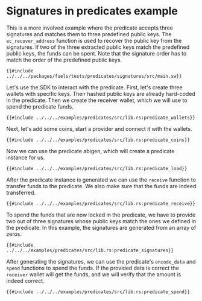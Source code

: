 # Signatures in predicates example

This is a more involved example where the predicate accepts three signatures and matches them to three predefined public keys. The `ec_recover_address` function is used to recover the public key from the signatures. If two of the three extracted public keys match the predefined public keys, the funds can be spent. Note that the signature order has to match the order of the predefined public keys.


```rust,ignore
{{#include ../../../packages/fuels/tests/predicates/signatures/src/main.sw}}
```


Let's use the SDK to interact with the predicate. First, let's create three wallets with specific keys. Their hashed public keys are already hard-coded in the predicate. Then we create the receiver wallet, which we will use to spend the predicate funds.

```rust,ignore
{{#include ../../../examples/predicates/src/lib.rs:predicate_wallets}}
```

Next, let's add some coins, start a provider and connect it with the wallets.

```rust,ignore
{{#include ../../../examples/predicates/src/lib.rs:predicate_coins}}
```

Now we can use the predicate abigen, which will create a predicate instance for us.

```rust,ignore
{{#include ../../../examples/predicates/src/lib.rs:predicate_load}}
```

After the predicate instance is generated we can use the `receive` function to transfer funds to the predicate. We also make sure that the funds are indeed transferred.

```rust,ignore
{{#include ../../../examples/predicates/src/lib.rs:predicate_receive}}
```

To spend the funds that are now locked in the predicate, we have to provide two out of three signatures whose public keys match the ones we defined in the predicate. In this example, the signatures are generated from an array of zeros.

```rust,ignore
{{#include ../../../examples/predicates/src/lib.rs:predicate_signatures}}
```

After generating the signatures, we can use the predicate's `encode_data` and `spend` functions to spend the funds. If the provided data is correct the `receiver` wallet will get the funds, and we will verify that the amount is indeed correct.

```rust,ignore
{{#include ../../../examples/predicates/src/lib.rs:predicate_spend}}
```
